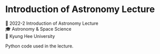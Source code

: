 # Introduction of Astronomy Lecture
📖 2022-2 Introduction of Astronomy Lecture  
🎓 Astronomy & Space Science  
🏫 Kyung Hee University  
  
Python code used in the lecture. 
